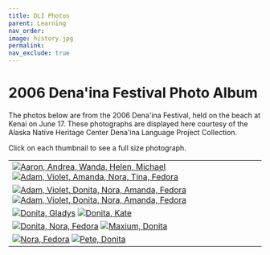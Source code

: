```yaml
---
title: DLI Photos
parent: Learning 
nav_order: 
image: history.jpg
permalink: 
nav_exclude: true
---
```


# 2006 Dena'ina Festival Photo Album


<p>The photos below are from the 2006 Dena'ina Festival, held on the beach at Kenai on June 17. These photographs are displayed here courtesy of the Alaska Native Heritage Center Dena'ina Language Project Collection.</p>
<p>Click on each thumbnail to see a full size photograph.</p>

 <table width="500">
 	<tr>
		<td><a href="JavaScript:;" onclick="window.open('festival2006-1.html','','resizable=yes,status=yes,scrollbars=yes,titlebar=no, width=650,height=650,left=200,screenx=40,top=100,screeny=20');"><img src="{{site.baseurl}}/images/festival2006-thumb1.jpg" alt="Aaron, Andrea, Wanda, Helen, Michael" /></a>
			<a href="JavaScript:;" onclick="window.open('festival2006-2.html','','resizable=yes,status=yes,scrollbars=yes,titlebar=no, width=650,height=650,left=200,screenx=40,top=100,screeny=20');"><img src="{{site.baseurl}}/images/festival2006-thumb2.jpg" alt="Adam, Violet, Amanda, Nora, Tina, Fedora" /></a>
		</td>
	</tr>
	<tr>
		<td><a href="JavaScript:;" onclick="window.open('festival2006-3.html','','resizable=yes,status=yes,scrollbars=yes,titlebar=no, width=650,height=650,left=200,screenx=40,top=100,screeny=20');"><img src="{{site.baseurl}}/images/festival2006-thumb3.jpg" alt="Adam, Violet, Donita, Nora, Amanda, Fedora" /></a>
			<a href="JavaScript:;" onclick="window.open('festival2006-4.html','','resizable=yes,status=yes,scrollbars=yes,titlebar=no, width=650,height=650,left=200,screenx=40,top=100,screeny=20');"><img src="{{site.baseurl}}/images/festival2006-thumb4.jpg" alt="Adam, Violet, Donita, Nora, Amanda, Fedora" /></a>
		</td>
	</tr>
	<tr>
		<td><a href="JavaScript:;" onclick="window.open('festival2006-5.html','','resizable=yes,status=yes,scrollbars=yes,titlebar=no, width=650,height=650,left=200,screenx=40,top=100,screeny=20');"><img src="{{site.baseurl}}/images/festival2006-thumb5.jpg" alt="Donita, Gladys" /></a>
			<a href="JavaScript:;" onclick="window.open('festival2006-6.html','','resizable=yes,status=yes,scrollbars=yes,titlebar=no, width=650,height=650,left=200,screenx=40,top=100,screeny=20');"><img src="{{site.baseurl}}/images/festival2006-thumb6.jpg" alt="Donita, Kate" /></a>
		</td>
	</tr>
	<tr>
		<td><a href="JavaScript:;" onclick="window.open('festival2006-7.html','','resizable=yes,status=yes,scrollbars=yes,titlebar=no, width=650,height=650,left=200,screenx=40,top=100,screeny=20');"><img src="{{site.baseurl}}/images/festival2006-thumb7.jpg" alt="Donita, Nora, Fedora" /></a>
			<a href="JavaScript:;" onclick="window.open('festival2006-8.html','','resizable=yes,status=yes,scrollbars=yes,titlebar=no, width=650,height=650,left=200,screenx=40,top=100,screeny=20');"><img src="{{site.baseurl}}/images/festival2006-thumb8.jpg" alt="Maxium, Donita" /></a>
		</td>
	</tr>
	<tr>
		<td><a href="JavaScript:;" onclick="window.open('festival2006-9.html','','resizable=yes,status=yes,scrollbars=yes,titlebar=no, width=650,height=650,left=200,screenx=40,top=100,screeny=20');"><img src="{{site.baseurl}}/images/festival2006-thumb9.jpg" alt="Nora, Fedora" /></a>
			<a href="JavaScript:;" onclick="window.open('festival2006-10.html','','resizable=yes,status=yes,scrollbars=yes,titlebar=no, width=650,height=650,left=200,screenx=40,top=100,screeny=20');"><img src="{{site.baseurl}}/images/festival2006-thumb10.jpg" alt="Pete, Donita" /></a>
		</td>
	</tr>
</table>


	

